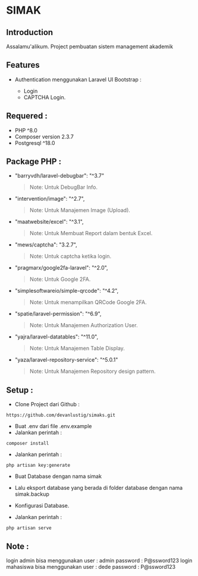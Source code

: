 # SIMAK
## Introduction
Assalamu'alikum.
Project pembuatan sistem management akademik
## Features
- Authentication menggunakan Laravel UI Bootstrap :
    
    * Login
    * CAPTCHA Login.

## Requered :
- PHP ^8.0
- Composer version 2.3.7
- Postgresql ^18.0

## Package PHP :
- "barryvdh/laravel-debugbar": "^3.7"
    > Note: Untuk DebugBar Info.
- "intervention/image": "^2.7",
    > Note: Untuk Manajemen Image (Upload).
- "maatwebsite/excel": "^3.1",
    > Note: Untuk Membuat Report dalam bentuk Excel.
- "mews/captcha": "3.2.7",
    > Note: Untuk captcha ketika login.
- "pragmarx/google2fa-laravel": "^2.0",
    > Note: Untuk Google 2FA.  
- "simplesoftwareio/simple-qrcode": "^4.2",
    > Note: Untuk menampilkan QRCode Google 2FA.  
- "spatie/laravel-permission": "^6.9",
    > Note: Untuk Manajemen Authorization User.
- "yajra/laravel-datatables": "^11.0",
    > Note: Untuk Manajemen Table Display.
- "yaza/laravel-repository-service": "^5.0.1"
    > Note: Untuk Manajemen Repository design pattern.

## Setup :
- Clone Project dari Github :
```shell
https://github.com/devanlustig/simaks.git
```
- Buat .env dari file .env.example
- Jalankan perintah :
```shell
composer install
```
- Jalankan perintah :
```shell
php artisan key:generate
```
- Buat Database dengan nama simak
- Lalu eksport database yang berada di folder database dengan nama simak.backup
- Konfigurasi Database.

- Jalankan perintah :
```shell
php artisan serve
```
## Note :
login admin bisa menggunakan user : admin password : P@ssword123
login mahasiswa bisa menggunakan user : dede password : P@ssword123